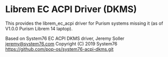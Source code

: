 # Librem EC ACPI Driver (DKMS)

This provides the librem_ec_acpi driver for Purism systems missing it
(as of V1.0.0 Purism Librem 14 laptop).

Based on System76 EC ACPI DKMS driver,
Jeremy Soller <jeremy@system76.com>
Copyright (C) 2019 System76
https://github.com/pop-os/system76-acpi-dkms.git
